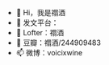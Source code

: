 - 👋 Hi，我是禤酒
- 👀 发文平台：
- 🌱 Lofter：禤酒
- 💞️ 豆瓣：禤酒/244909483
- 📫 微博：voicixwine

<!---
xuanjiu1107/xuanjiu1107 is a ✨ special ✨ repository because its `README.md` (this file) appears on your GitHub profile.
You can click the Preview link to take a look at your changes.
--->
